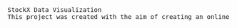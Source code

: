 <pre>
StockX Data Visualization
This project was created with the aim of creating an online clothing store using HTML, JavaScript, MYSQL, and PHP
</pre>


